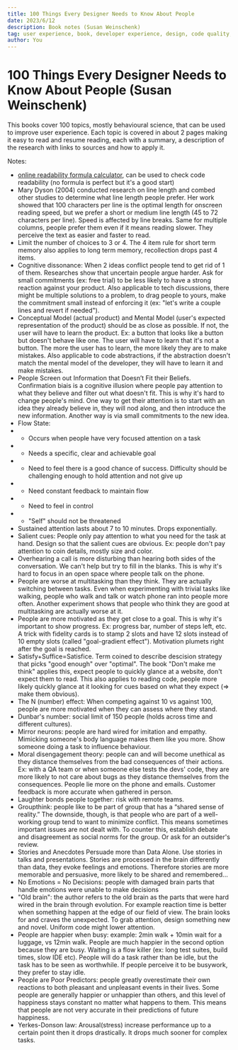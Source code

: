 ```yaml
---
title: 100 Things Every Designer Needs to Know About People
date: 2023/6/12
description: Book notes (Susan Weinschenk)
tag: user experience, book, developer experience, design, code quality, font
author: You
---
```


# 100 Things Every Designer Needs to Know About People (Susan Weinschenk)

This books cover 100 topics, mostly behavioural science, that can be used to improve user experience. Each topic is covered in about 2 pages making it easy to read and resume reading, each with a summary, a description of the research with links to sources and how to apply it.

Notes:

- [online readability formula calculator](https://readabilityformulas.com/free-readability-formula-tests.php), can be used to check code readability (no formula is perfect but it's a good start)
- Mary Dyson (2004) conducted research on line length and combed other studies to determine what line length people prefer. Her work showed that 100 characters per line is the optimal length for onscreen reading speed, but we prefer a short or medium line length (45 to 72 characters per line). Speed is affected by line breaks. Same for multiple columns, people prefer them even if it means reading slower. They perceive the text as easier and faster to read.
- Limit the number of choices to 3 or 4. The 4 item rule for short term memory also applies to long term memory, recollection drops past 4 items.
- Cognitive dissonance: When 2 ideas conflict people tend to get rid of 1 of them. Researches show that uncertain people argue harder. Ask for small commitments (ex: free trial) to be less likely to have a strong reaction against your product. Also applicable to tech discussions, there might be multiple solutions to a problem, to drag people to yours, make the commitment small instead of enforcing it (ex: "let's write a couple lines and revert if needed").
- Conceptual Model (actual product) and Mental Model (user's expected representation of the product) should be as close as possible. If not, the user will have to learn the product. Ex: a button that looks like a button but doesn't behave like one. The user will have to learn that it's not a button. The more the user has to learn, the more likely they are to make mistakes. Also applicable to code abstractions, if the abstraction doesn't match the mental model of the developer, they will have to learn it and make mistakes.
- People Screen out Information that Doesn’t Fit their Beliefs. Confirmation biais is a cognitive illusion where people pay attention to what they believe and filter out what doesn't fit. This is why it's hard to change people's mind. One way to get their attention is to start with an idea they already believe in, they will nod along, and then introduce the new information. Another way is via small commitments to the new idea.
- Flow State:
- - Occurs when people have very focused attention on a task
- - Needs a specific, clear and achievable goal
- - Need to feel there is a good chance of success. Difficulty should be challenging enough to hold attention and not give up
- - Need constant feedback to maintain flow
- - Need to feel in control
- - "Self" should not be threatened
- Sustained attention lasts about 7 to 10 minutes. Drops exponentially.
- Salient cues: People only pay attention to what you need for the task at hand. Design so that the salient cues are obvious. Ex: people don't pay attention to coin details, mostly size and color.
- Overhearing a call is more disturbing than hearing both sides of the conversation. We can't help but try to fill in the blanks. This is why it's hard to focus in an open space where people talk on the phone.
- People are worse at multitasking than they think. They are actually switching between tasks. Even when experimenting with trivial tasks like walking, people who walk and talk or watch phone ran into people more often. Another experiment shows that people who think they are good at multitasking are actually worse at it.
- People are more motivated as they get close to a goal. This is why it's important to show progress. Ex: progress bar, number of steps left, etc. A trick with fidelity cards is to stamp 2 slots and have 12 slots instead of 10 empty slots (called "goal-gradient effect"). Motivation plumets right after the goal is reached.
- Satisfy+Suffice=Satisfice. Term coined to describe descision strategy that picks "good enough" over "optimal". The book "Don't make me think" applies this, expect people to quickly glance at a website, don't expect them to read. This also applies to reading code, people more likely quickly glance at it looking for cues based on what they expect (=> make them obvious).
- The N (number) effect: When competing against 10 vs against 100, people are more motivated when they can assess where they stand.
- Dunbar's number: social limit of 150 people (holds across time and different cultures).
- Mirror neurons: people are hard wired for imitation and empathy. Mimicking someone's body language makes them like you more. Show someone doing a task to influence behaviour.
- Moral disengagement theory: people can and will become unethical as they distance themselves from the bad consequences of their actions. Ex: with a QA team or when someone else tests the devs' code, they are more likely to not care about bugs as they distance themselves from the consequences. People lie more on the phone and emails. Customer feedback is more accurate when gathered in person.
- Laughter bonds people together: risk with remote teams.
- Groupthink: people like to be part of group that has a “shared sense of reality.” The downside, though, is that people who are part of a well-working group tend to want to minimize conflict. This means sometimes important issues are not dealt with. To counter this, establish debate and disagreement as social norms for the group. Or ask for an outsider's review.
- Stories and Anecdotes Persuade more than Data Alone. Use stories in talks and presentations. Stories are processed in the brain differently than data, they evoke feelings and emotions. Therefore stories are more memorable and persuasive, more likely to be shared and remembered...
- No Emotions = No Decisions: people with damaged brain parts that handle emotions were unable to make decisions
- "Old brain": the author refers to the old brain as the parts that were hard wired in the brain through evolution. For example reaction time is better when something happen at the edge of our field of view. The brain looks for and craves the unexpected. To grab attention, design something new and novel. Uniform code might lower attention.
- People are happier when busy: example: 2min walk + 10min wait for a luggage, vs 12min walk. People are much happier in the second option because they are busy. Waiting is a flow killer (ex: long test suites, build times, slow IDE etc). People will do a task rather than be idle, but the task has to be seen as worthwhile. If people perceive it to be busywork, they prefer to stay idle.
- People are Poor Predictors: people greatly overestimate their own reactions to both pleasant and unpleasant events in their lives. Some people are generally happier or unhappier than others, and this level of happiness stays constant no matter what happens to them. This means that people are not very accurate in their predictions of future happiness.
- Yerkes-Donson law: Arousal(stress) increase performance up to a certain point then it drops drastically. It drops much sooner for complex tasks.
